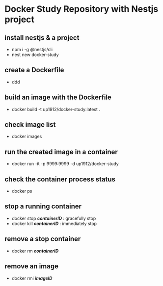 # Docker Study Repository with Nestjs project

## install nestjs & a project
- npm i -g @nestjs/cli
- nest new docker-study

## create a Dockerfile
- ddd

## build an image with the Dockerfile
- docker build -t up1912/docker-study:latest .

## check image list
- docker images

## run the created image in a container
- docker run -it -p 9999:9999 -d up1912/docker-study

## check the container process status
- docker ps

## stop a running container
- docker stop **_containerID_** : gracefully stop
- docker kill **_containerID_** : immediately stop

## remove a stop container
- docker rm **_containerID_**

## remove an image
- docker rmi **_imageID_**


